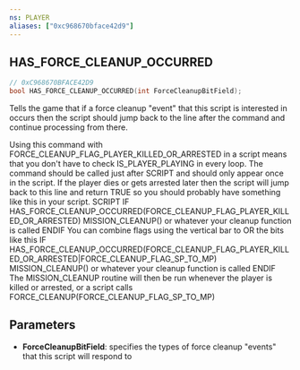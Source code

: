 ```yaml
---
ns: PLAYER
aliases: ["0xc968670bface42d9"]
---
```

## HAS_FORCE_CLEANUP_OCCURRED

```c
// 0xC968670BFACE42D9
bool HAS_FORCE_CLEANUP_OCCURRED(int ForceCleanupBitField);
```

Tells the game that if a force cleanup "event" that this script is interested in occurs then the script should jump back to the line after the command and continue processing from there.

Using this command with FORCE_CLEANUP_FLAG_PLAYER_KILLED_OR_ARRESTED in a script means that you don't have to check IS_PLAYER_PLAYING in every loop. The command should be called just after SCRIPT and should only appear once in the script. If the player dies or gets arrested later then the script will jump back to this line and return TRUE so you should probably have something like this in your script. SCRIPT IF HAS_FORCE_CLEANUP_OCCURRED(FORCE_CLEANUP_FLAG_PLAYER_KILLED_OR_ARRESTED) MISSION_CLEANUP() or whatever your cleanup function is called ENDIF You can combine flags using the vertical bar to OR the bits like this IF HAS_FORCE_CLEANUP_OCCURRED(FORCE_CLEANUP_FLAG_PLAYER_KILLED_OR_ARRESTED|FORCE_CLEANUP_FLAG_SP_TO_MP) MISSION_CLEANUP() or whatever your cleanup function is called ENDIF The MISSION_CLEANUP routine will then be run whenever the player is killed or arrested, or a script calls FORCE_CLEANUP(FORCE_CLEANUP_FLAG_SP_TO_MP)


## Parameters
* **ForceCleanupBitField**: specifies the types of force cleanup "events" that this script will respond to
